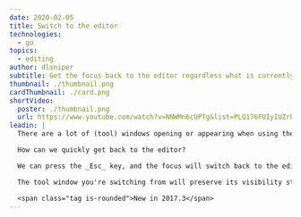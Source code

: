 ```yaml
---
date: 2020-02-05
title: Switch to the editor
technologies:
  - go
topics:
  - editing
author: dlsniper
subtitle: Get the focus back to the editor regardless what is currently focused
thumbnail: ./thumbnail.png
cardThumbnail: ./card.png
shortVideo:
  poster: ./thumbnail.png
  url: https://www.youtube.com/watch?v=NNWMn6cUPTg&list=PLQ176FUIyIUZrbrlz4AY1V8VzBJKZyVlW&index=141
leadin: |
  There are a lot of (tool) windows opening or appearing when using the IDE.

  How can we quickly get back to the editor?

  We can press the _Esc_ key, and the focus will switch back to the editor.

  The tool window you're switching from will preserve its visibility state in this case.

  <span class="tag is-rounded">New in 2017.3</span>
---
```


